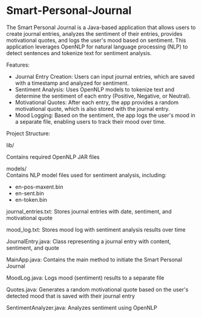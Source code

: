 # Smart-Personal-Journal

The Smart Personal Journal is a Java-based application that allows users to create journal entries, analyzes the sentiment of their entries, provides motivational quotes, and logs the user's mood based on sentiment. This application leverages OpenNLP for natural language processing (NLP) to detect sentences and tokenize text for sentiment analysis.

Features:

- Journal Entry Creation: Users can input journal entries, which are saved with a timestamp and analyzed for sentiment.
- Sentiment Analysis: Uses OpenNLP models to tokenize text and determine the sentiment of each entry (Positive, Negative, or Neutral).
- Motivational Quotes: After each entry, the app provides a random motivational quote, which is also stored with the journal entry.
- Mood Logging: Based on the sentiment, the app logs the user's mood in a separate file, enabling users to track their mood over time.

Project Structure:

lib/

Contains required OpenNLP JAR files

models/  
Contains NLP model files used for sentiment analysis, including:
  - en-pos-maxent.bin
  - en-sent.bin
  - en-token.bin

journal_entries.txt: Stores journal entries with date, sentiment, and motivational quote

mood_log.txt: Stores mood log with sentiment analysis results over time

JournalEntry.java: Class representing a journal entry with content, sentiment, and quote

MainApp.java: Contains the main method to initiate the Smart Personal Journal

MoodLog.java: Logs mood (sentiment) results to a separate file

Quotes.java: Generates a random motivational quote based on the user's detected mood that is saved with their journal entry

SentimentAnalyzer.java: Analyzes sentiment using OpenNLP

